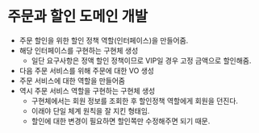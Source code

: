 # 주문과 할인 도메인 개발

* 주문 할인을 위한 할인 정책 역할(인터페이스)을 만들어줌.
* 해당 인터페이스를 구현하는 구현체 생성
  * 일단 요구사항은 정액 할인 정책이므로 VIP일 경우 고정 금액으로 할인해줌.
* 다음 주문 서비스를 위해 주문에 대한 VO 생성
* 주문 서비스에 대한 역할을 만들어줌
* 역시 주문 서비스 역할을 구현하는 구현체 생성
  * 구현체에서는 회원 정보를 조회한 후 할인정책 역할에게 회원을 던진다.
  * 이래야 단일 체계 원칙을 잘 지킨 형태임. 
  * 할인에 대한 변경이 필요하면 할인쪽만 수정해주면 되기 때문.
